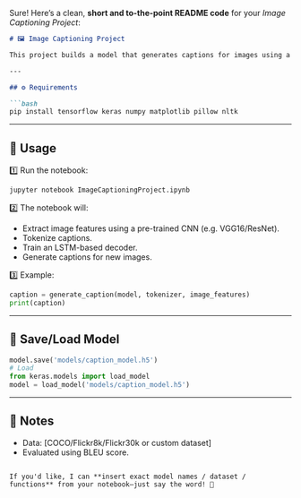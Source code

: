 Sure! Here’s a clean, **short and to-the-point README code** for your *Image Captioning Project*:

````markdown
# 🖼️ Image Captioning Project

This project builds a model that generates captions for images using a CNN for feature extraction and an LSTM for sequence generation.

---

## ⚙️ Requirements

```bash
pip install tensorflow keras numpy matplotlib pillow nltk
````

---

## 🚀 Usage

1️⃣ Run the notebook:

```bash
jupyter notebook ImageCaptioningProject.ipynb
```

2️⃣ The notebook will:

* Extract image features using a pre-trained CNN (e.g. VGG16/ResNet).
* Tokenize captions.
* Train an LSTM-based decoder.
* Generate captions for new images.

3️⃣ Example:

```python
caption = generate_caption(model, tokenizer, image_features)
print(caption)
```

---

## 💾 Save/Load Model

```python
model.save('models/caption_model.h5')
# Load
from keras.models import load_model
model = load_model('models/caption_model.h5')
```

---

## 📌 Notes

* Data: \[COCO/Flickr8k/Flickr30k or custom dataset]
* Evaluated using BLEU score.

```

If you'd like, I can **insert exact model names / dataset / functions** from your notebook—just say the word! 🚀
```
